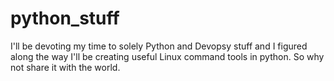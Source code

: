 # python_stuff

I'll be devoting my time to solely Python and Devopsy stuff and I figured along the way I'll be creating useful Linux command tools in python. So why not share it with the world.
